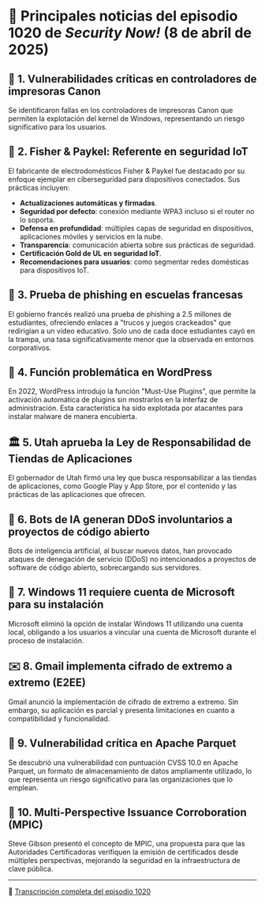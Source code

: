 # 📰 Principales noticias del episodio 1020 de *Security Now!* (8 de abril de 2025)

## 🔐 1. Vulnerabilidades críticas en controladores de impresoras Canon
Se identificaron fallas en los controladores de impresoras Canon que permiten la explotación del kernel de Windows, representando un riesgo significativo para los usuarios.

## 🧠 2. Fisher & Paykel: Referente en seguridad IoT
El fabricante de electrodomésticos Fisher & Paykel fue destacado por su enfoque ejemplar en ciberseguridad para dispositivos conectados. Sus prácticas incluyen:
- **Actualizaciones automáticas y firmadas**.
- **Seguridad por defecto**: conexión mediante WPA3 incluso si el router no lo soporta.
- **Defensa en profundidad**: múltiples capas de seguridad en dispositivos, aplicaciones móviles y servicios en la nube.
- **Transparencia**: comunicación abierta sobre sus prácticas de seguridad.
- **Certificación Gold de UL en seguridad IoT**.
- **Recomendaciones para usuarios**: como segmentar redes domésticas para dispositivos IoT.

## 🎣 3. Prueba de phishing en escuelas francesas
El gobierno francés realizó una prueba de phishing a 2.5 millones de estudiantes, ofreciendo enlaces a "trucos y juegos crackeados" que redirigían a un video educativo. Solo uno de cada doce estudiantes cayó en la trampa, una tasa significativamente menor que la observada en entornos corporativos.

## 🧩 4. Función problemática en WordPress
En 2022, WordPress introdujo la función "Must-Use Plugins", que permite la activación automática de plugins sin mostrarlos en la interfaz de administración. Esta característica ha sido explotada por atacantes para instalar malware de manera encubierta.

## 🏛️ 5. Utah aprueba la Ley de Responsabilidad de Tiendas de Aplicaciones
El gobernador de Utah firmó una ley que busca responsabilizar a las tiendas de aplicaciones, como Google Play y App Store, por el contenido y las prácticas de las aplicaciones que ofrecen.

## 🤖 6. Bots de IA generan DDoS involuntarios a proyectos de código abierto
Bots de inteligencia artificial, al buscar nuevos datos, han provocado ataques de denegación de servicio (DDoS) no intencionados a proyectos de software de código abierto, sobrecargando sus servidores.

## 🧾 7. Windows 11 requiere cuenta de Microsoft para su instalación
Microsoft eliminó la opción de instalar Windows 11 utilizando una cuenta local, obligando a los usuarios a vincular una cuenta de Microsoft durante el proceso de instalación.

## ✉️ 8. Gmail implementa cifrado de extremo a extremo (E2EE)
Gmail anunció la implementación de cifrado de extremo a extremo. Sin embargo, su aplicación es parcial y presenta limitaciones en cuanto a compatibilidad y funcionalidad.

## 🐞 9. Vulnerabilidad crítica en Apache Parquet
Se descubrió una vulnerabilidad con puntuación CVSS 10.0 en Apache Parquet, un formato de almacenamiento de datos ampliamente utilizado, lo que representa un riesgo significativo para las organizaciones que lo emplean.

## 🔐 10. Multi-Perspective Issuance Corroboration (MPIC)
Steve Gibson presentó el concepto de MPIC, una propuesta para que las Autoridades Certificadoras verifiquen la emisión de certificados desde múltiples perspectivas, mejorando la seguridad en la infraestructura de clave pública.

---

🔗 [Transcripción completa del episodio 1020](https://www.grc.com/sn/sn-1020.htm)
